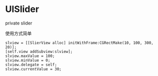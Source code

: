 # UISlider
private slider


使用方式简单

    slview = [[SlierView alloc] initWithFrame:CGRectMake(10, 100, 300, 20)];
    [self.view addSubview:slview];
    slview.maxValue = 100;
    slview.minValue = 0;
    slview.delegate = self;
    slview.currentValue = 30;
    
    
